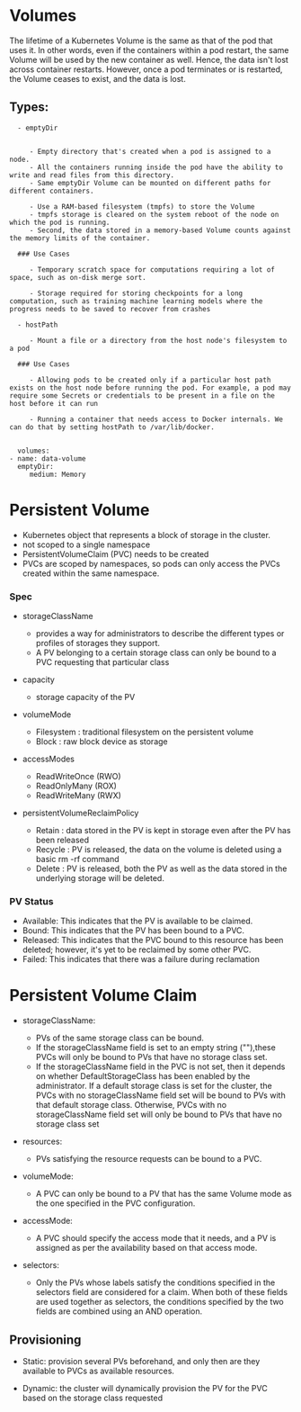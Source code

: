 # Volumes
   
   The lifetime of a Kubernetes Volume is the same as that of the pod that uses it. In other words, even if the containers within a pod restart, the same Volume will be used by the new container as well. Hence, the data isn't lost across container restarts. However, once a pod
terminates or is restarted, the Volume ceases to exist, and the data is lost.

   ## Types:

      - emptyDir


         - Empty directory that's created when a pod is assigned to a node.
         - All the containers running inside the pod have the ability to write and read files from this directory.
         - Same emptyDir Volume can be mounted on different paths for different containers.

         - Use a RAM-based filesystem (tmpfs) to store the Volume
         - tmpfs storage is cleared on the system reboot of the node on which the pod is running. 
         - Second, the data stored in a memory-based Volume counts against the memory limits of the container.

      ### Use Cases
         
         - Temporary scratch space for computations requiring a lot of space, such as on-disk merge sort.

         - Storage required for storing checkpoints for a long computation, such as training machine learning models where the progress needs to be saved to recover from crashes

      - hostPath

         - Mount a file or a directory from the host node's filesystem to a pod
         
      ### Use Cases

         - Allowing pods to be created only if a particular host path exists on the host node before running the pod. For example, a pod may require some Secrets or credentials to be present in a file on the host before it can run

         - Running a container that needs access to Docker internals. We can do that by setting hostPath to /var/lib/docker.

   ``` SHELL

     volumes:
   - name: data-volume
     emptyDir:
        medium: Memory
``` 

# Persistent Volume

   - Kubernetes object that represents a block of storage in the cluster.
   - not scoped to a single namespace
   - PersistentVolumeClaim (PVC) needs to be created
   - PVCs are scoped by namespaces, so pods can only access the PVCs created within the same namespace.

### Spec

   - storageClassName 
      
      - provides a way for administrators to describe the different types or profiles of storages they support.
      - A PV belonging to a certain storage class can only be bound to a PVC requesting that particular class

   - capacity

      - storage capacity of the PV
       
   - volumeMode

      - Filesystem : traditional filesystem on the persistent volume
      - Block : raw block device as storage

   - accessModes

      - ReadWriteOnce (RWO)
      - ReadOnlyMany (ROX)
      - ReadWriteMany (RWX)

   - persistentVolumeReclaimPolicy

      - Retain : data stored in the PV is kept in storage even after the PV has been released
      - Recycle : PV is released, the data on the volume is deleted using a basic rm -rf command
      - Delete : PV is released, both the PV as well as the data stored in the underlying storage will be deleted.

### PV Status

   - Available: This indicates that the PV is available to be claimed.
   - Bound: This indicates that the PV has been bound to a PVC.   
   - Released: This indicates that the PVC bound to this resource has been deleted; however, it's yet to be reclaimed by some other PVC.
   - Failed: This indicates that there was a failure during
reclamation


   
# Persistent Volume Claim

   - storageClassName: 

      - PVs of the same storage class can be bound.
      - If the storageClassName field is set to an empty string (""),these PVCs will only be bound to PVs that have no storage class set.
      - If the storageClassName field in the PVC is not set, then it depends on whether DefaultStorageClass has been enabled by the administrator. If a default storage class is set for the cluster, the PVCs with no storageClassName field set will be bound to PVs with that default storage class. Otherwise, PVCs with no storageClassName field set will only be bound to PVs that have no storage class set

   - resources:

      - PVs satisfying the resource requests can be bound to a PVC.

   - volumeMode:

      - A PVC can only be bound to a PV that has the same Volume mode as the one specified in the PVC configuration.

   - accessMode: 
      
      - A PVC should specify the access mode that it needs, and a PV is assigned as per the availability based on that access mode.

   - selectors:

      - Only the PVs whose labels satisfy the conditions specified in the selectors field are considered for a claim. When both of these fields are used together as selectors, the conditions specified by the two fields are combined using an AND operation.


## Provisioning

   - Static: provision several PVs beforehand, and only then are they available to PVCs as available resources.
   
   - Dynamic: the cluster will dynamically provision the PV for the PVC based on the storage class requested


